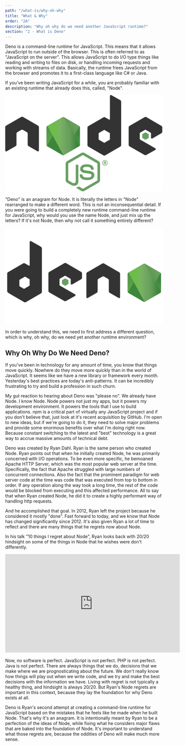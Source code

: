```yaml
---
path: "/what-is/why-oh-why"
title: "What & Why"
order: "2A"
description: "Why oh why do we need another JavaScript runtime?"
section: "2 - What is Deno"
---
```


Deno is a command-line runtime for JavaScript. This means that it allows JavaScript to run outside of the browser. This is often referred to as "JavaScript on the server". This allows JavaScript to do I/O type things like reading and writing to files on disk, or handling incoming requests and working with streams of data. Basically, the runtime frees JavaScript from the browser and promotes it to a first-class language like C# or Java.

If you've been writing JavaScript for a while, you are probably familiar with an existing runtime that already does this, called, "Node".

![](../images/node-logo.png)

"Deno" is an anagram for Node. It is literally the letters in "Node" rearranged to make a different word. This is not an inconsequential detail. If you were going to build a completely new runtime command-line runtime for JavaScript, why would you use the name Node, and just mix up the letters? If it's not Node, then why not call it something entirely different?

![deno anagram of node logo](../images/node-deno.png)

In order to understand this, we need to first address a different question, which is why, oh why, do we need yet another runtime environment?

## Why Oh Why Do We Need Deno?

If you've been in technology for any amount of time, you know that things move quickly. Nowhere do they move more quickly than in the world of JavaScript. It seems like we have a new library or framework every month. Yesterday's best practices are today's anti-patterns. It can be incredibly frustrating to try and build a profession in such churn.

My gut reaction to hearing about Deno was "please no". We already have Node. I know Node. Node powers not just my apps, but it powers my development environment. It powers the tools that I use to build applications. npm is a critical part of virtually any JavaScript project and if you don't believe that, just look at it's recent acquisition by GitHub. I'm open to new ideas, but if we're going to do it, they need to solve major problems and provide some enormous benefits over what I'm doing right now. Because constant switching to the latest and "best" technology is a great way to accrue massive amounts of technical debt.

Deno was created by Ryan Dahl. Ryan is the same person who created Node. Ryan points out that when he initially created Node, he was primarily concerned with I/O operations. To be even more specific, he bemoaned Apache HTTP Server, which was the most popular web server at the time. Specifically, the fact that Apache struggled with large numbers of concurrent connections. Also the fact that the prominent paradigm for web server code at the time was code that was executed from top to bottom in order. If any operation along the way took a long time, the rest of the code would be blocked from executing and this affected performance. All to say that when Ryan created Node, he did it to create a highly performant way of handling http requests.

And he accomplished that goal. In 2012, Ryan left the project because he considered it mostly "done". Fast forward to today, and we know that Node has changed significantly since 2012. It's also given Ryan a lot of time to reflect and there are many things that he regrets now about Node.

In his talk "10 things I regret about Node", Ryan looks back with 20/20 hindsight on some of the things in Node that he wishes were don't differently.

<iframe width="560" height="315" src="https://www.youtube.com/embed/M3BM9TB-8yA" frameborder="0" allow="accelerometer; autoplay; clipboard-write; encrypted-media; gyroscope; picture-in-picture" allowfullscreen></iframe>

Now, no software is perfect. JavaScript is not perfect. PHP is not perfect. Java is not perfect. There are always things that we do, decisions that we make where we are prognosticating about the future. We don't really know how things will play out when we write code, and we try and make the best decisions with the information we have. Living with regret is not typically a healthy thing, and hindsight is always 20/20. But Ryan's Node regrets are important in this context, because they lay the foundation for why Deno exists at all.

Deno is Ryan's second attempt at creating a command-line runtime for JavaScript based on the mistakes that he feels like he made when he built Node. That's why it's an anagram. It is intentionally meant by Ryan to be a perfection of the ideas of Node, while fixing what he considers major flaws that are baked into the foundation of Node. It's important to understand what those regrets are, because the oddities of Deno will make much more sense.

